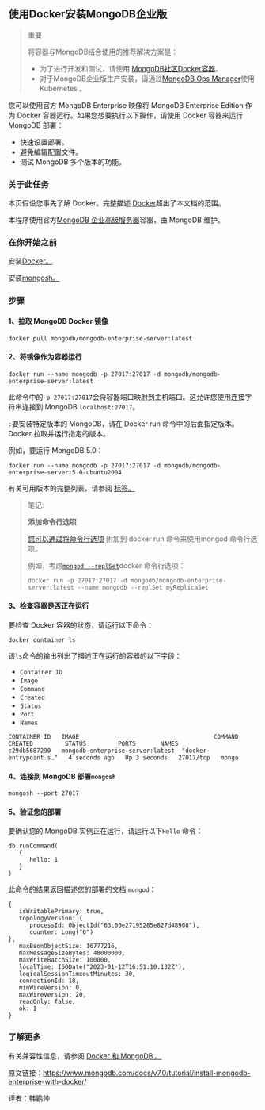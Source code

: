 ## 使用Docker安装MongoDB企业版

> 重要
>
> 将容器与MongoDB结合使用的推荐解决方案是：
>
> - 为了进行开发和测试，请使用 [MongoDB社区Docker容器](https://hub.docker.com/_/mongo/)。
> - 对于MongoDB企业版生产安装，请通过[MongoDB Ops Manager](https://docs.opsmanager.mongodb.com/current/tutorial/install-k8s-operator)使用Kubernetes 。
>

您可以使用官方 MongoDB Enterprise 映像将 MongoDB Enterprise Edition 作为 Docker 容器运行。如果您想要执行以下操作，请使用 Docker 容器来运行 MongoDB 部署：

- 快速设置部署。
- 避免编辑配置文件。
- 测试 MongoDB 多个版本的功能。

### 关于此任务

本页假设您事先了解 Docker。完整描述 [Docker](https://docs.docker.com/)超出了本文档的范围。

本程序使用官方[MongoDB 企业高级服务器](https://hub.docker.com/r/mongodb/mongodb-enterprise-server)容器，由 MongoDB 维护。

### 在你开始之前

安装[Docker。](https://docs.docker.com/install/)

安装[mongosh。](https://www.mongodb.com/docs/mongodb-shell/install/)

### 步骤

#### 1、拉取 MongoDB Docker 镜像

```
docker pull mongodb/mongodb-enterprise-server:latest
```

#### 2、将镜像作为容器运行

```
docker run --name mongodb -p 27017:27017 -d mongodb/mongodb-enterprise-server:latest
```

此命令中的`-p 27017:27017`会将容器端口映射到主机端口。这允许您使用连接字符串连接到 MongoDB `localhost:27017`。

`:`要安装特定版本的 MongoDB，请在 Docker run 命令中的后面指定版本。Docker 拉取并运行指定的版本。

例如，要运行 MongoDB 5.0：

```
docker run --name mongodb -p 27017:27017 -d mongodb/mongodb-enterprise-server:5.0-ubuntu2004
```

有关可用版本的完整列表，请参阅 [标签。](https://hub.docker.com/r/mongodb/mongodb-enterprise-server/tags)

> 笔记:
>
> **添加命令行选项**
>
> [您可以通过将命令行选项](https://www.mongodb.com/docs/v7.0/reference/configuration-file-settings-command-line-options-mapping/#std-label-conf-file-command-line-mapping) 附加到 docker run 命令来使用mongod 命令行选项。
>
> 例如，考虑[`mongod --replSet`](https://www.mongodb.com/docs/v7.0/reference/program/mongod/#std-option-mongod.--replSet)docker 命令行选项：
>
> ```
> docker run -p 27017:27017 -d mongodb/mongodb-enterprise-server:latest --name mongodb --replSet myReplicaSet
> ```

#### 3、检查容器是否正在运行

要检查 Docker 容器的状态，请运行以下命令：

```
docker container ls
```

该`ls`命令的输出列出了描述正在运行的容器的以下字段：

- `Container ID`
- `Image`
- `Command`
- `Created`
- `Status`
- `Port`
- `Names`

```
CONTAINER ID   IMAGE                                      COMMAND                 CREATED         STATUS         PORTS       NAMES
c29db5687290   mongodb-enterprise-server:latest  "docker-entrypoint.s…"   4 seconds ago   Up 3 seconds   27017/tcp   mongo
```

#### 4、连接到 MongoDB 部署`mongosh`

```
mongosh --port 27017
```

#### 5、**验证您的部署**

要确认您的 MongoDB 实例正在运行，请运行以下`Hello` 命令：

```
db.runCommand(
   {
      hello: 1
   }
)
```

此命令的结果返回描述您的部署的文档 `mongod`：

```
{
   isWritablePrimary: true,
   topologyVersion: {
      processId: ObjectId("63c00e27195285e827d48908"),
      counter: Long("0")
},
   maxBsonObjectSize: 16777216,
   maxMessageSizeBytes: 48000000,
   maxWriteBatchSize: 100000,
   localTime: ISODate("2023-01-12T16:51:10.132Z"),
   logicalSessionTimeoutMinutes: 30,
   connectionId: 18,
   minWireVersion: 0,
   maxWireVersion: 20,
   readOnly: false,
   ok: 1
}
```

### 了解更多

有关兼容性信息，请参阅 [Docker 和 MongoDB 。](https://www.mongodb.com/compatibility/docker)



原文链接：https://www.mongodb.com/docs/v7.0/tutorial/install-mongodb-enterprise-with-docker/

译者：韩鹏帅

